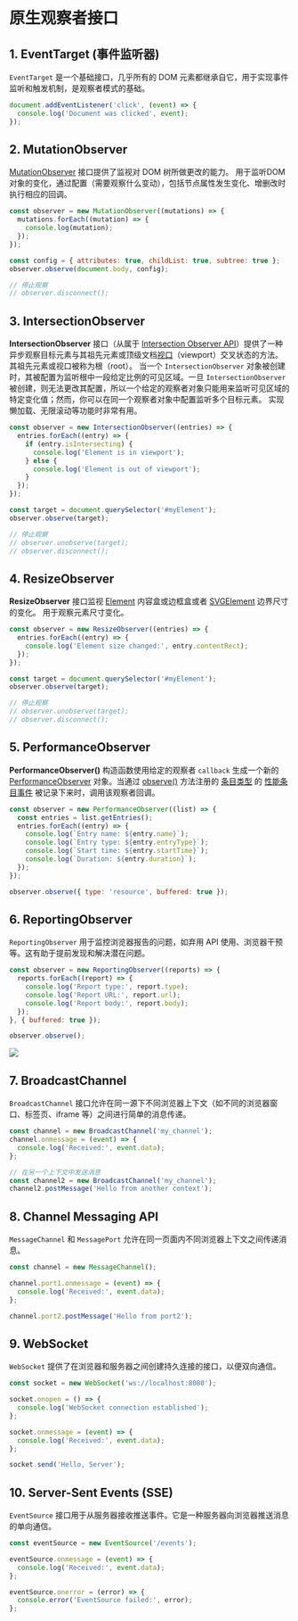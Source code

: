 # 原生观察者接口

## 1. EventTarget (事件监听器)

`EventTarget` 是一个基础接口，几乎所有的 DOM 元素都继承自它，用于实现事件监听和触发机制，是观察者模式的基础。

```javascript
document.addEventListener('click', (event) => {
  console.log('Document was clicked', event);
});
```

## 2. MutationObserver

[MutationObserver](https://link.juejin.cn?target=https%3A%2F%2Fdeveloper.mozilla.org%2Fzh-CN%2Fdocs%2FWeb%2FAPI%2FMutationObserver) 接口提供了监视对 DOM 树所做更改的能力。
用于监听DOM对象的变化，通过配置（需要观察什么变动），包括节点属性发生变化、增删改时执行相应的回调。

```javascript
const observer = new MutationObserver((mutations) => {
  mutations.forEach((mutation) => {
    console.log(mutation);
  });
});

const config = { attributes: true, childList: true, subtree: true };
observer.observe(document.body, config);

// 停止观察
// observer.disconnect();
```

## 3. IntersectionObserver

**IntersectionObserver** 接口（从属于 [Intersection Observer API](https://link.juejin.cn?target=https%3A%2F%2Fdeveloper.mozilla.org%2Fzh-CN%2Fdocs%2FWeb%2FAPI%2FIntersection_Observer_API)）提供了一种异步观察目标元素与其祖先元素或顶级文档[视口](https://link.juejin.cn?target=https%3A%2F%2Fdeveloper.mozilla.org%2Fzh-CN%2Fdocs%2FGlossary%2FViewport)（viewport）交叉状态的方法。其祖先元素或视口被称为根（root）。
当一个 `IntersectionObserver` 对象被创建时，其被配置为监听根中一段给定比例的可见区域。一旦 `IntersectionObserver` 被创建，则无法更改其配置，所以一个给定的观察者对象只能用来监听可见区域的特定变化值；然而，你可以在同一个观察者对象中配置监听多个目标元素。
实现懒加载、无限滚动等功能时非常有用。

```javascript
const observer = new IntersectionObserver((entries) => {
  entries.forEach((entry) => {
    if (entry.isIntersecting) {
      console.log('Element is in viewport');
    } else {
      console.log('Element is out of viewport');
    }
  });
});

const target = document.querySelector('#myElement');
observer.observe(target);

// 停止观察
// observer.unobserve(target);
// observer.disconnect();
```

## 4. ResizeObserver

**ResizeObserver** 接口监视 [Element](https://link.juejin.cn?target=https%3A%2F%2Fdeveloper.mozilla.org%2Fzh-CN%2Fdocs%2FWeb%2FAPI%2FElement) 内容盒或边框盒或者 [SVGElement](https://link.juejin.cn?target=https%3A%2F%2Fdeveloper.mozilla.org%2Fzh-CN%2Fdocs%2FWeb%2FAPI%2FSVGElement) 边界尺寸的变化。 用于观察元素尺寸变化。

```javascript
const observer = new ResizeObserver((entries) => {
  entries.forEach((entry) => {
    console.log('Element size changed:', entry.contentRect);
  });
});

const target = document.querySelector('#myElement');
observer.observe(target);

// 停止观察
// observer.unobserve(target);
// observer.disconnect();
```

## 5. PerformanceObserver

**PerformanceObserver()**  构造函数使用给定的观察者 `callback` 生成一个新的 [PerformanceObserver](https://link.juejin.cn?target=https%3A%2F%2Fdeveloper.mozilla.org%2Fzh-CN%2Fdocs%2FWeb%2FAPI%2FPerformanceObserver) 对象。当通过 [observe()](https://link.juejin.cn?target=https%3A%2F%2Fdeveloper.mozilla.org%2Fzh-CN%2Fdocs%2FWeb%2FAPI%2FPerformanceObserver%2Fobserve) 方法注册的 [条目类型](https://link.juejin.cn?target=https%3A%2F%2Fdeveloper.mozilla.org%2Fzh-CN%2Fdocs%2FWeb%2FAPI%2FPerformanceEntry%2FentryType) 的 [性能条目事件](https://link.juejin.cn?target=https%3A%2F%2Fdeveloper.mozilla.org%2Fzh-CN%2Fdocs%2FWeb%2FAPI%2FPerformanceEntry) 被记录下来时，调用该观察者回调。

```javascript
const observer = new PerformanceObserver((list) => {
  const entries = list.getEntries();
  entries.forEach((entry) => {
    console.log(`Entry name: ${entry.name}`);
    console.log(`Entry type: ${entry.entryType}`);
    console.log(`Start time: ${entry.startTime}`);
    console.log(`Duration: ${entry.duration}`);
  });
});

observer.observe({ type: 'resource', buffered: true });
```

## 6. ReportingObserver

`ReportingObserver` 用于监控浏览器报告的问题，如弃用 API 使用、浏览器干预等。这有助于提前发现和解决潜在问题。

```javascript
const observer = new ReportingObserver((reports) => {
  reports.forEach((report) => {
    console.log('Report type:', report.type);
    console.log('Report URL:', report.url);
    console.log('Report body:', report.body);
  });
}, { buffered: true });

observer.observe();
```

![](https://cdn.nlark.com/yuque/0/2024/webp/43732286/1723020488921-d74f94c2-1a81-47cd-b9e1-fa997c87e831.webp#averageHue=%23fafaf6&clientId=ueba8196f-c514-4&from=paste&id=u0f605234&originHeight=197&originWidth=574&originalType=url&ratio=1.5&rotation=0&showTitle=false&status=done&style=none&taskId=u0d09cd29-4116-4936-a467-8b9450bf205&title=)

## 7. BroadcastChannel

`BroadcastChannel` 接口允许在同一源下不同浏览器上下文（如不同的浏览器窗口、标签页、iframe 等）之间进行简单的消息传递。

```javascript
const channel = new BroadcastChannel('my_channel');
channel.onmessage = (event) => {
  console.log('Received:', event.data);
};

// 在另一个上下文中发送消息
const channel2 = new BroadcastChannel('my_channel');
channel2.postMessage('Hello from another context');
```

## 8. Channel Messaging API

`MessageChannel` 和 `MessagePort` 允许在同一页面内不同浏览器上下文之间传递消息。

```javascript
const channel = new MessageChannel();

channel.port1.onmessage = (event) => {
  console.log('Received:', event.data);
};

channel.port2.postMessage('Hello from port2');
```

## 9. WebSocket

`WebSocket` 提供了在浏览器和服务器之间创建持久连接的接口，以便双向通信。

```javascript
const socket = new WebSocket('ws://localhost:8080');

socket.onopen = () => {
  console.log('WebSocket connection established');
};

socket.onmessage = (event) => {
  console.log('Received:', event.data);
};

socket.send('Hello, Server');
```

## 10. Server-Sent Events (SSE)

`EventSource` 接口用于从服务器接收推送事件。它是一种服务器向浏览器推送消息的单向通信。

```javascript
const eventSource = new EventSource('/events');

eventSource.onmessage = (event) => {
  console.log('Received:', event.data);
};

eventSource.onerror = (error) => {
  console.error('EventSource failed:', error);
};
```
